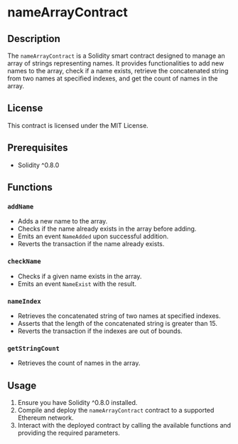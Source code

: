 # nameArrayContract

## Description

The `nameArrayContract` is a Solidity smart contract designed to manage an array of strings representing names. It provides functionalities to add new names to the array, check if a name exists, retrieve the concatenated string from two names at specified indexes, and get the count of names in the array.

## License

This contract is licensed under the MIT License.

## Prerequisites

- Solidity ^0.8.0

## Functions

### `addName`

- Adds a new name to the array.
- Checks if the name already exists in the array before adding.
- Emits an event `NameAdded` upon successful addition.
- Reverts the transaction if the name already exists.

### `checkName`

- Checks if a given name exists in the array.
- Emits an event `NameExist` with the result.

### `nameIndex`

- Retrieves the concatenated string of two names at specified indexes.
- Asserts that the length of the concatenated string is greater than 15.
- Reverts the transaction if the indexes are out of bounds.

### `getStringCount`

- Retrieves the count of names in the array.

## Usage

1. Ensure you have Solidity ^0.8.0 installed.
2. Compile and deploy the `nameArrayContract` contract to a supported Ethereum network.
3. Interact with the deployed contract by calling the available functions and providing the required parameters.

